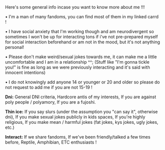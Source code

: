 Here's some general info incase you want to know more about me !!!

• I'm a man of many fandoms, you can find most of them in my linked carrd !

• I have social anxiety that I'm working though and am neurodivergent so sometimes I won't be up for interacting tons if i've not pre-prepared myself for social interaction beforehand or am not in the mood, but it's not anything personal!

• Please don't make weird/sexual jokes towards me, it can make me a little uncomfortable and I am in a relationship ^^; (Stuff like "I'm gonna tickle you!" is fine as long as we were previously interacting and it's said with innocent intentions)

• I do not knowingly add anyone 14 or younger or 20 and older so please do not request to add me if you are not 15-19 !

**Dni:** General DNI criteria, Hardcore antis of my interests, If you are against poly people / polyamory, If you are a fujoshi.

**Thin ice:** If you say slurs (under the assumption you "can say it", otherwise dni), If you make sexual jokes publicly in kids spaces, If you're highly religious, If you make mean / harmful jokes (fat jokes, kys jokes, ugly jokes, etc.)

**Interact:** If we share fandoms, If we've been friendly/talked a few times before, Reptile, Amphibian, ETC enthusiasts !
